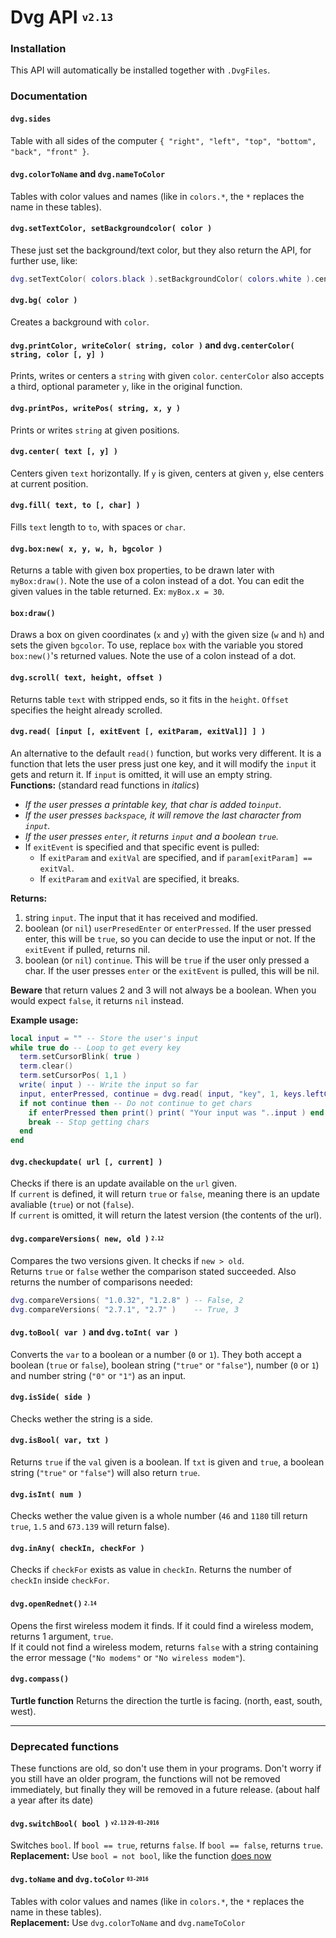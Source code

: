 # Dvg API <sup><sub>`v2.13`</sub></sup>
### Installation
This API will automatically be installed together with `.DvgFiles`.

### Documentation
#### `dvg.sides`
Table with all sides of the computer `{ "right", "left", "top", "bottom", "back", "front" }`.

#### `dvg.colorToName` and `dvg.nameToColor`
Tables with color values and names (like in `colors.*`, the `*` replaces the name in these tables).

#### `dvg.setTextColor, setBackgroundcolor( color )`
These just set the background/text color, but they also return the API, for further use, like:
```lua
dvg.setTextColor( colors.black ).setBackgroundColor( colors.white ).center( "Blah" )
```

#### `dvg.bg( color )`
Creates a background with `color`.

#### `dvg.printColor, writeColor( string, color )` and `dvg.centerColor( string, color [, y] )`
Prints, writes or centers a `string` with given `color`. `centerColor` also accepts a third, optional parameter `y`, like in the original function.

#### `dvg.printPos, writePos( string, x, y )`
Prints or writes `string` at given positions.

#### `dvg.center( text [, y] )`
Centers given `text` horizontally. If `y` is given, centers at given `y`, else centers at current position.

#### `dvg.fill( text, to [, char] )`
Fills `text` length to `to`, with spaces or `char`.

#### `dvg.box:new( x, y, w, h, bgcolor )`
Returns a table with given box properties, to be drawn later with `myBox:draw()`. Note the use of a colon instead of a dot. You can edit the given values in the table returned. Ex: `myBox.x = 30`.

#### `box:draw()`
Draws a box on given coordinates (`x` and `y`) with the given size (`w` and `h`) and sets the given `bgcolor`. To use, replace `box` with the variable you stored `box:new()`'s returned values. Note the use of a colon instead of a dot.

#### `dvg.scroll( text, height, offset )`
Returns table `text` with stripped ends, so it fits in the `height`. `Offset` specifies the height already scrolled.

#### `dvg.read( [input [, exitEvent [, exitParam, exitVal]] ] )`
An alternative to the default `read()` function, but works very different. It is a function that lets the user press just one key, and it will modify the `input` it gets and return it. If `input` is omitted, it will use an empty string.  
**Functions:** (standard read functions in *italics*)

- *If the user presses a printable key, that char is added to`input`.*
- *If the user presses `backspace`, it will remove the last character from `input`.*
- *If the user presses `enter`, it returns `input` and a boolean `true`.*
- If `exitEvent` is specified and that specific event is pulled:
  - If `exitParam` and `exitVal` are specified, and if `param[exitParam] == exitVal`.
  - If `exitParam` and `exitVal` are specified, it breaks.

**Returns:**

1. string `input`. The input that it has received and modified.
2. boolean (or `nil`) `userPresedEnter` or `enterPressed`. If the user pressed enter, this will be `true`, so you can decide to use the input or not. If the `exitEvent` if pulled, returns nil.
3. boolean (or `nil`) `continue`. This will be `true` if the user only pressed a char. If the user presses `enter` or the `exitEvent` is pulled, this will be nil.

**Beware** that return values 2 and 3 will not always be a boolean. When you would expect `false`, it returns `nil` instead.

**Example usage:**
```lua
local input = "" -- Store the user's input
while true do -- Loop to get every key
  term.setCursorBlink( true )
  term.clear()
  term.setCursorPos( 1,1 )
  write( input ) -- Write the input so far
  input, enterPressed, continue = dvg.read( input, "key", 1, keys.leftCtrl )
  if not continue then -- Do not continue to get chars
    if enterPressed then print() print( "Your input was "..input ) end -- User submitted by pressing enter
    break -- Stop getting chars
  end
end
```

#### `dvg.checkupdate( url [, current] )`
Checks if there is an update available on the `url` given.  
If `current` is defined, it will return `true` or `false`, meaning there is an update avaliable (`true`) or not (`false`).  
If `current` is omitted, it will return the latest version (the contents of the url).

#### `dvg.compareVersions( new, old )` <sup><sub>`2.12`</sub></sup>
Compares the two versions given. It checks if `new > old`.  
Returns `true` or `false` wether the comparison stated succeeded. Also returns the number of comparisons needed:
```lua
dvg.compareVersions( "1.0.32", "1.2.8" ) -- False, 2
dvg.compareVersions( "2.7.1", "2.7" )    -- True, 3
```

#### `dvg.toBool( var )` and `dvg.toInt( var )`
Converts the `var` to a boolean or a number (`0` or `1`).
They both accept a boolean (`true` or `false`), boolean string (`"true"` or `"false"`), number (`0` or `1`) and number string (`"0"` or `"1"`) as an input.

#### `dvg.isSide( side )`
Checks wether the string is a side.

#### `dvg.isBool( var, txt )`
Returns `true` if the `val` given is a boolean. If `txt` is given and `true`, a boolean string (`"true"` or `"false"`) will also return `true`.

#### `dvg.isInt( num )`
Checks wether the value given is a whole number (`46` and `1180` till return `true`, `1.5` and `673.139` will return false).

#### `dvg.inAny( checkIn, checkFor )`
Checks if `checkFor` exists as value in `checkIn`. Returns the number of `checkIn` inside `checkFor`.

#### `dvg.openRednet()` <sup><sub>`2.14`</sub></sup>
Opens the first wireless modem it finds.
If it could find a wireless modem, returns 1 argument, `true`.  
If it could not find a wireless modem, returns `false` with a string containing the error message (`"No modems"` or `"No wireless modem"`).

#### `dvg.compass()`
**Turtle function** Returns the direction the turtle is facing. (north, east, south, west).

---

### Deprecated functions
These functions are old, so don't use them in your programs.
Don't worry if you still have an older program, the functions will not be removed immediately, but finally they will be removed in a future release. (about half a year after its date)

#### `dvg.switchBool( bool )` <sup><sub>`v2.13` `29-03-2016`</sub></sup>
Switches `bool`. If `bool == true`, returns `false`. If `bool == false`, returns `true`.  
**Replacement:** Use `bool = not bool`, like the function [does now](https://github.com/Dantevg/DvgApps/blob/bcc30b0d51d3b84550d9df2316ea3524b5430115/DvgAPI/dvg.lua#L234)

#### `dvg.toName` and `dvg.toColor` <sup><sub>`03-2016`</sub></sup>
Tables with color values and names (like in `colors.*`, the `*` replaces the name in these tables).  
**Replacement:** Use `dvg.colorToName` and `dvg.nameToColor`
